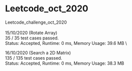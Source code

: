 # Leetcode_oct_2020
Leetcode_challenge_oct_2020\
\
15/10/2020 (Rotate Array) \
35 / 35 test cases passed.\
Status: Accepted, Runtime: 0 ms, Memory Usage: 39.6 MB \

16/10/2020 (Search a 2D Matrix) \
135 / 135 test cases passed.\
Status: Accepted, Runtime: 0 ms, Memory Usage: 38.3 MB




